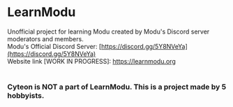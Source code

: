 # LearnModu
Unofficial project for learning Modu created by Modu's Discord server moderators and members.
<br>
Modu's Official Discord Server: [https://discord.gg/5Y8NVeYa](https://discord.gg/5Y8NVeYa)
<br>
Website link [WORK IN PROGRESS]: https://learnmodu.org
<br>
<br>
### Cyteon is NOT a part of LearnModu. This is a project made by 5 hobbyists.
